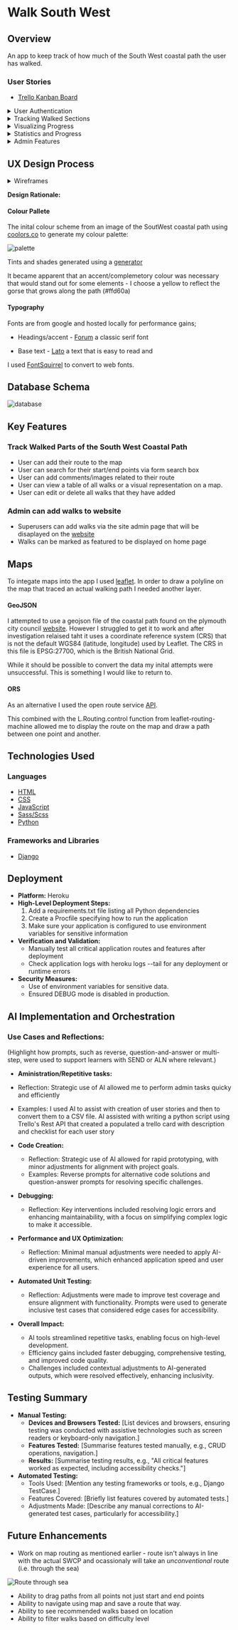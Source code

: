 # Walk South West

## Overview

An app to keep track of how much of the South West coastal path the user has walked.

### User Stories

- [Trello Kanban Board](https://trello.com/invite/b/6745eaca0a76ea45ef8826d6/ATTId728c7a61a787b417503eafe40cf68feC19FDF22/wsw)

<details>
  <summary>User Authentication</summary>

1. **Create Account:** As a user, I want to create an account, so that I can save my progress and access it from different devices.
2. **Secure Login:** As a user, I want to log in securely, so that only I can view and update my progress.
3. **Password Reset:** As a user, I want to reset my password, so that I can regain access if I forget it.

</details>

<details>
  <summary>Tracking Walked Sections</summary>

4. **Mark Sections:** As a user, I want to mark sections of the South West Coastal Path that I have walked, so that I can track my progress.
5. **Update Sections:** As a user, I want to update sections I’ve walked previously, so that I can correct or refine my records.
6. **Nearby Suggestions:** As a user, I want the app to suggest nearby sections based on my current location, so that I can plan my walks more easily.

</details>

<details>
  <summary>Visualizing Progress</summary>

7. **Map Highlighting:** As a user, I want to see a map highlighting the sections of the path I have walked, so that I have a visual reminder of my journey.
8. **Color Coding:** As a user, I want the map to display different colors for completed and uncompleted sections, so that I can quickly identify my progress.
9. **Map Zoom:** As a user, I want to zoom in and out on the map, so that I can view specific sections in detail or the entire path at a glance.

</details>

<details>
  <summary>Statistics and Progress</summary>

10. **Completion Percentage:** As a user, I want to see the percentage of the path I have completed, so that I can track my overall progress.
11. **Distance Tracking:** As a user, I want to see the total distance I’ve walked and the remaining distance, so that I can plan future walks.
12. **Progress Over Time:** As a user, I want to view my progress over time (e.g., by month or year), so that I can reflect on my walking habits.

</details>

<details>
  <summary>Admin Features</summary>

13. **Add Walks:** As an Admin, I want to add walks to the website.
14. **Featured Walks:** As an admin, I want to mark some walks as featured.

</details>

## UX Design Process

<details>
  <summary>Wireframes</summary>

- ![homepage](assets/images/homepage-wireframe.png)
- ![map](assets/images/map-wireframe.png)

</details>

**Design Rationale:**

#### Colour Pallete

The inital colour scheme from an image of the SoutWest coastal path using [coolors.co](https://coolors.co/e84610-009fe3-4a4a4f-445261-d63649-e6ecf0-000000) to generate my colour palette:

![palette](assets/images/palette.png)

Tints and shades generated using a [generator](https://maketintsandshades.com/)

It became apparent that an accent/complemetory colour was necessary that would stand out for some elements - I choose a yellow to reflect the gorse that grows along the path (#ffd60a)

#### Typography

Fonts are from google and hosted locally for performance gains;

- Headings/accent - [Forum](https://fonts.google.com/specimen/Forum) a classic serif font

- Base text - [Lato](https://fonts.google.com/specimen/Lato) a text that is easy to read and

I used [FontSquirrel](https://www.fontsquirrel.com/) to convert to web fonts.

## Database Schema

![database](assets/images/database-schema.png)

## Key Features

### Track Walked Parts of the South West Coastal Path

- User can add their route to the map
- User can search for their start/end points via form search box
- User can add comments/images related to their route
- User can view a table of all walks or a visual representation on a map.
- User can edit or delete all walks that they have added

### Admin can add walks to website

- Superusers can add walks via the site admin page that will be disaplayed on the [website](https://walk-south-west-50fc52fd9c8d.herokuapp.com/walks/)
- Walks can be marked as featured to be displayed on home page

## Maps

To integate maps into the app I used [leaflet](https://leafletjs.com/). In order to draw a polyline on the map that traced an actual walking path I needed another layer.

#### GeoJSON

I attempted to use a geojson file of the coastal path found on the plymouth city council [website](https://www.data.gov.uk/dataset/105a4ca6-9b83-42c7-8c08-f0f1a21dec00/south-west-coast-path). However I struggled to get it to work and after investigation relaised taht it uses a coordinate reference system (CRS) that is not the default WGS84 (latitude, longitude) used by Leaflet. The CRS in this file is EPSG:27700, which is the British National Grid.

While it should be possible to convert the data my inital attempts were unsuccessful. This is something I would like to return to.

#### ORS

As an alternative I used the open route service [API](https://openrouteservice.org/).

This combined with the L.Routing.control function from leaflet-routing-machine allowed me to display the route on the map and draw a path between one point and another.

## Technologies Used

### Languages

- [HTML](https://developer.mozilla.org/en-US/docs/Web/HTML)
- [CSS](https://developer.mozilla.org/en-US/docs/Web/CSS)
- [JavaScript](https://developer.mozilla.org/en-US/docs/Web/JavaScript)
- [Sass/Scss](https://sass-lang.com/)
- [Python](https://www.python.org/)

### Frameworks and Libraries

- [Django](https://www.djangoproject.com/)

## Deployment

- **Platform:** Heroku
- **High-Level Deployment Steps:**
  1. Add a requirements.txt file listing all Python dependencies
  2. Create a Procfile specifying how to run the application
  3. Make sure your application is configured to use environment variables for sensitive information
- **Verification and Validation:**
  - Manually test all critical application routes and features after deployment
  - Check application logs with heroku logs --tail for any deployment or runtime errors
- **Security Measures:**
  - Use of environment variables for sensitive data.
  - Ensured DEBUG mode is disabled in production.

## AI Implementation and Orchestration

### Use Cases and Reflections:

(Highlight how prompts, such as reverse, question-and-answer or multi-step, were used to support learners with SEND or ALN where relevant.)

- **Aministration/Repetitive tasks:**
- Reflection: Strategic use of AI allowed me to perform admin tasks quicky and efficiently
- Examples: I used AI to assist with creation of user stories and then to convert them to a CSV file. AI assisted with writing a python script using Trello's Rest API that created a populated a trello card with description and checklist for each user story
- **Code Creation:**
  - Reflection: Strategic use of AI allowed for rapid prototyping, with minor adjustments for alignment with project goals.
  - Examples: Reverse prompts for alternative code solutions and question-answer prompts for resolving specific challenges.
- **Debugging:**
  - Reflection: Key interventions included resolving logic errors and enhancing maintainability, with a focus on simplifying complex logic to make it accessible.
- **Performance and UX Optimization:**
  - Reflection: Minimal manual adjustments were needed to apply AI-driven improvements, which enhanced application speed and user experience for all users.
- **Automated Unit Testing:**

  - Reflection: Adjustments were made to improve test coverage and ensure alignment with functionality. Prompts were used to generate inclusive test cases that considered edge cases for accessibility.

- **Overall Impact:**
  - AI tools streamlined repetitive tasks, enabling focus on high-level development.
  - Efficiency gains included faster debugging, comprehensive testing, and improved code quality.
  - Challenges included contextual adjustments to AI-generated outputs, which were resolved effectively, enhancing inclusivity.

## Testing Summary

- **Manual Testing:**
  - **Devices and Browsers Tested:** [List devices and browsers, ensuring testing was conducted with assistive technologies such as screen readers or keyboard-only navigation.]
  - **Features Tested:** [Summarise features tested manually, e.g., CRUD operations, navigation.]
  - **Results:** [Summarise testing results, e.g., "All critical features worked as expected, including accessibility checks."]
- **Automated Testing:**
  - Tools Used: [Mention any testing frameworks or tools, e.g., Django TestCase.]
  - Features Covered: [Briefly list features covered by automated tests.]
  - Adjustments Made: [Describe any manual corrections to AI-generated test cases, particularly for accessibility.]

## Future Enhancements

- Work on map routing as mentioned earlier - route isn't always in line with the actual SWCP and ocassionaly will take an _unconventional_ route (i.e. through the sea)

![Route through sea](assets/images/route-through-sea.png)

- Ability to drag paths from all points not just start and end points
- Ability to navigate using map and save a route that way.
- Ability to see recommended walks based on location
- Ability to filter walks based on difficulty level
